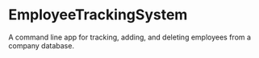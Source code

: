 # EmployeeTrackingSystem
A command line app for tracking, adding, and deleting employees from a company database.

